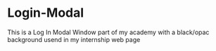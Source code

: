 # Login-Modal

This is a Log In Modal Window part of my academy
with a black/opac background usend in my internship web page
